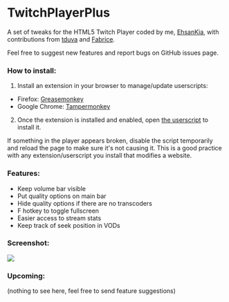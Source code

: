 # TwitchPlayerPlus
A set of tweaks for the HTML5 Twitch Player coded by me, [EhsanKia](http://twitch.tv/EhsanKia), with contributions from [tduva](http://twitch.tv/tduva) and [Fabrice](https://github.com/fabd).

Feel free to suggest new features and report bugs on GitHub issues page.

### How to install:

1. Install an extension in your browser to manage/update userscripts:
  * Firefox: [Greasemonkey](https://addons.mozilla.org/en-US/firefox/addon/greasemonkey/)
  * Google Chrome: [Tampermonkey](https://chrome.google.com/webstore/detail/tampermonkey/dhdgffkkebhmkfjojejmpbldmpobfkfo)
2. Once the extension is installed and enabled, open [the userscript](https://raw.githubusercontent.com/EhsanKia/TwitchPlayerPlus/master/twitch-player-plus.user.js) to install it.

If something in the player appears broken, disable the script temporarily and reload the page to make sure it's not causing it. This is a good practice with any extension/userscript you install that modifies a website.

### Features:

- Keep volume bar visible
- Put quality options on main bar
- Hide quality options if there are no transcoders
- F hotkey to toggle fullscreen
- Easier access to stream stats
- Keep track of seek position in VODs
 
### Screenshot:
![](http://i.imgur.com/RB1d2mE.png)

### Upcoming:
(nothing to see here, feel free to send feature suggestions)
